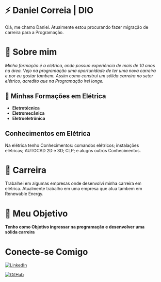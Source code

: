 
# ⚡ Daniel Correia | DIO
Olá, me chamo Daniel.
Atualmente estou procurando fazer migração de carreira para a Programação.


# 📖 Sobre mim
*Minha formação é a elétrica, onde possuo experiência de mais de 10 anos na área. Vejo na programação uma oportunidade de ter uma nova carreira e por eu gostar tambem. Assim como construi um sólida carreira no setor elétrico, acredito que na Programação irei longe.*

## 📜 Minhas Formações em  Elétrica

- **Eletrotécnica**
- **Eletromecânica**
- **Eletroeletrônica**
## Conhecimentos em Elétrica
Na elétrica tenho Conhecimentos: comandos elétricos; instalações elétricas; AUTOCAD 2D e 3D; CLP; e alugns outros Conhecimentos.

# 🧭 Carreira
 Trabalhei em algumas empresas onde desenvolvi minha carreira em elétrica.
 Atualmente trabalho em uma empresa que atua tambem em Renewable Energy.

# 👊 Meu Objetivo
**Tenho como Objetivo ingressar na programação e desenvolver uma sólida carreira**

# Conecte-se Comigo

[![LinkedIn](https://img.shields.io/badge/LinkedIn-000?style=for-the-badge&logo=linkedin&logoColor=0E74A8)](https://www.linkedin.com/in/daniel-silva-66b6a4191?utm_source=share&utm_campaign=share_via&utm_content=profile&utm_medium=ios_app)

[![GitHub](https://img.shields.io/badge/GitHub-000?style=for-the-badge&logo=github&logoColor=white)](+https://github.com/DaSilvaCorreia)